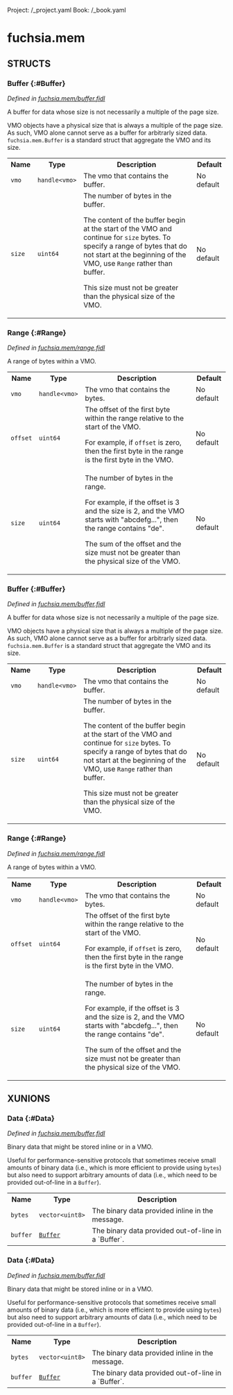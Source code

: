 Project: /_project.yaml
Book: /_book.yaml

# fuchsia.mem




## **STRUCTS**

### Buffer {:#Buffer}
*Defined in [fuchsia.mem/buffer.fidl](https://fuchsia.googlesource.com/fuchsia/+/master/zircon/system/fidl/fuchsia-mem/buffer.fidl#14)*



 A buffer for data whose size is not necessarily a multiple of the page
 size.

 VMO objects have a physical size that is always a multiple of the page
 size. As such, VMO alone cannot serve as a buffer for arbitrarly sized
 data. `fuchsia.mem.Buffer` is a standard struct that aggregate the VMO
 and its size.


<table>
    <tr><th>Name</th><th>Type</th><th>Description</th><th>Default</th></tr><tr>
            <td><code>vmo</code></td>
            <td>
                <code>handle&lt;vmo&gt;</code>
            </td>
            <td> The vmo that contains the buffer.
</td>
            <td>No default</td>
        </tr><tr>
            <td><code>size</code></td>
            <td>
                <code>uint64</code>
            </td>
            <td> The number of bytes in the buffer.

 The content of the buffer begin at the start of the VMO and continue
 for `size` bytes. To specify a range of bytes that do not start at
 the beginning of the VMO, use `Range` rather than buffer.

 This size must not be greater than the physical size of the VMO.
</td>
            <td>No default</td>
        </tr>
</table>

### Range {:#Range}
*Defined in [fuchsia.mem/range.fidl](https://fuchsia.googlesource.com/fuchsia/+/master/zircon/system/fidl/fuchsia-mem/range.fidl#8)*



 A range of bytes within a VMO.


<table>
    <tr><th>Name</th><th>Type</th><th>Description</th><th>Default</th></tr><tr>
            <td><code>vmo</code></td>
            <td>
                <code>handle&lt;vmo&gt;</code>
            </td>
            <td> The vmo that contains the bytes.
</td>
            <td>No default</td>
        </tr><tr>
            <td><code>offset</code></td>
            <td>
                <code>uint64</code>
            </td>
            <td> The offset of the first byte within the range relative to the start of
 the VMO.

 For example, if `offset` is zero, then the first byte in the range is
 the first byte in the VMO.
</td>
            <td>No default</td>
        </tr><tr>
            <td><code>size</code></td>
            <td>
                <code>uint64</code>
            </td>
            <td> The number of bytes in the range.

 For example, if the offset is 3 and the size is 2, and the VMO starts
 with "abcdefg...", then the range contains "de".

 The sum of the offset and the size must not be greater than the
 physical size of the VMO.
</td>
            <td>No default</td>
        </tr>
</table>

### Buffer {:#Buffer}
*Defined in [fuchsia.mem/buffer.fidl](https://fuchsia.googlesource.com/fuchsia/+/master/zircon/system/fidl/fuchsia-mem/buffer.fidl#14)*



 A buffer for data whose size is not necessarily a multiple of the page
 size.

 VMO objects have a physical size that is always a multiple of the page
 size. As such, VMO alone cannot serve as a buffer for arbitrarly sized
 data. `fuchsia.mem.Buffer` is a standard struct that aggregate the VMO
 and its size.


<table>
    <tr><th>Name</th><th>Type</th><th>Description</th><th>Default</th></tr><tr>
            <td><code>vmo</code></td>
            <td>
                <code>handle&lt;vmo&gt;</code>
            </td>
            <td> The vmo that contains the buffer.
</td>
            <td>No default</td>
        </tr><tr>
            <td><code>size</code></td>
            <td>
                <code>uint64</code>
            </td>
            <td> The number of bytes in the buffer.

 The content of the buffer begin at the start of the VMO and continue
 for `size` bytes. To specify a range of bytes that do not start at
 the beginning of the VMO, use `Range` rather than buffer.

 This size must not be greater than the physical size of the VMO.
</td>
            <td>No default</td>
        </tr>
</table>

### Range {:#Range}
*Defined in [fuchsia.mem/range.fidl](https://fuchsia.googlesource.com/fuchsia/+/master/zircon/system/fidl/fuchsia-mem/range.fidl#8)*



 A range of bytes within a VMO.


<table>
    <tr><th>Name</th><th>Type</th><th>Description</th><th>Default</th></tr><tr>
            <td><code>vmo</code></td>
            <td>
                <code>handle&lt;vmo&gt;</code>
            </td>
            <td> The vmo that contains the bytes.
</td>
            <td>No default</td>
        </tr><tr>
            <td><code>offset</code></td>
            <td>
                <code>uint64</code>
            </td>
            <td> The offset of the first byte within the range relative to the start of
 the VMO.

 For example, if `offset` is zero, then the first byte in the range is
 the first byte in the VMO.
</td>
            <td>No default</td>
        </tr><tr>
            <td><code>size</code></td>
            <td>
                <code>uint64</code>
            </td>
            <td> The number of bytes in the range.

 For example, if the offset is 3 and the size is 2, and the VMO starts
 with "abcdefg...", then the range contains "de".

 The sum of the offset and the size must not be greater than the
 physical size of the VMO.
</td>
            <td>No default</td>
        </tr>
</table>









## **XUNIONS**

### Data {:#Data}
*Defined in [fuchsia.mem/buffer.fidl](https://fuchsia.googlesource.com/fuchsia/+/master/zircon/system/fidl/fuchsia-mem/buffer.fidl#34)*

 Binary data that might be stored inline or in a VMO.

 Useful for performance-sensitive protocols that sometimes receive small
 amounts of binary data (i.e., which is more efficient to provide using
 `bytes`) but also need to support arbitrary amounts of data (i.e., which
 need to be provided out-of-line in a `Buffer`).

<table>
    <tr><th>Name</th><th>Type</th><th>Description</th></tr><tr>
            <td><code>bytes</code></td>
            <td>
                <code>vector&lt;uint8&gt;</code>
            </td>
            <td> The binary data provided inline in the message.
</td>
        </tr><tr>
            <td><code>buffer</code></td>
            <td>
                <code><a class='link' href='#Buffer'>Buffer</a></code>
            </td>
            <td> The binary data provided out-of-line in a `Buffer`.
</td>
        </tr></table>

### Data {:#Data}
*Defined in [fuchsia.mem/buffer.fidl](https://fuchsia.googlesource.com/fuchsia/+/master/zircon/system/fidl/fuchsia-mem/buffer.fidl#34)*

 Binary data that might be stored inline or in a VMO.

 Useful for performance-sensitive protocols that sometimes receive small
 amounts of binary data (i.e., which is more efficient to provide using
 `bytes`) but also need to support arbitrary amounts of data (i.e., which
 need to be provided out-of-line in a `Buffer`).

<table>
    <tr><th>Name</th><th>Type</th><th>Description</th></tr><tr>
            <td><code>bytes</code></td>
            <td>
                <code>vector&lt;uint8&gt;</code>
            </td>
            <td> The binary data provided inline in the message.
</td>
        </tr><tr>
            <td><code>buffer</code></td>
            <td>
                <code><a class='link' href='#Buffer'>Buffer</a></code>
            </td>
            <td> The binary data provided out-of-line in a `Buffer`.
</td>
        </tr></table>





